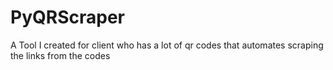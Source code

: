 # PyQRScraper
A Tool I created for client who has a lot of qr codes that automates scraping the links from the codes
